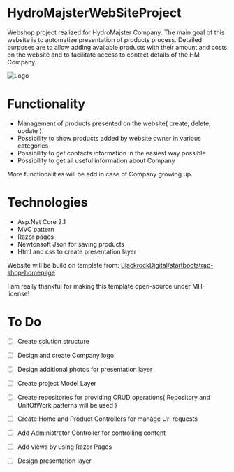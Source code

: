# HydroMajsterWebSiteProject
Webshop project realized for HydroMajster Company. The main goal of this website is to automatize presentation of products process. Detailed purposes are to allow adding available products with their amount and costs on the website and to facilitate access to contact details of the HM Company. 

![Logo](https://i.imgur.com/94xd3Df.jpg)

# Functionality
 - Management of products presented on the website( create, delete, update )
 - Possibility to show products added by website owner in various categories
 - Possibility to get contacts information in the easiest way possible
 - Possibility to get all useful information about Company
 
 More functionalities will be add in case of Company growing up.
 
# Technologies
 - Asp.Net Core 2.1
 - MVC pattern
 - Razor pages
 - Newtonsoft Json for saving products
 - Html and css to create presentation layer
 
 Website will be build on template from: [BlackrockDigital/startbootstrap-shop-homepage](https://github.com/BlackrockDigital/startbootstrap-shop-homepage/tree/gh-pages)
 
 I am really thankful for making this template open-source under MIT-license!
 
 # To Do
 - [ ] Create solution structure
 - [ ] Design and create Company logo
 - [ ] Design additional photos for presentation layer
 - [ ] Create project Model Layer
 - [ ] Create repositories for providing CRUD operations( Repository and UnitOfWork patterns will be used )
 - [ ] Create Home and Product Controllers for manage Url requests
 - [ ] Add Administrator Controller for controlling content
 - [ ] Add views by using Razor Pages
 - [ ] Design presentation layer
 
